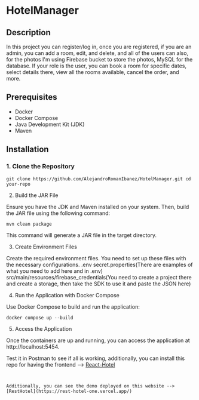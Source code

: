 # HotelManager

## Description
In this project you can register/log in, once you are registered, if you are an admin, you can add a room, edit, and delete, and all of the users can also, for the photos I'm using Firebase bucket to store the photos, MySQL for the database.
If your role is the user, you can book a room for specific dates, select details there, view all the rooms available, cancel the order, and more.

## Prerequisites
- Docker
- Docker Compose
- Java Development Kit (JDK)
- Maven

## Installation

### 1. Clone the Repository
`
git clone https://github.com/AlejandroRomanIbanez/HotelManager.git
cd your-repo
`

2. Build the JAR File

Ensure you have the JDK and Maven installed on your system. Then, build the JAR file using the following command:

`mvn clean package`

This command will generate a JAR file in the target directory.

3. Create Environment Files

Create the required environment files. You need to set up these files with the necessary configurations.
.env
secret.properties(There are examples of what you need to add here and in .env)
src/main/resources/firebase_credentials(You need to create a project there and create a storage, then take the SDK to use it and paste the JSON here)


4. Run the Application with Docker Compose

Use Docker Compose to build and run the application:

`docker compose up --build`


5. Access the Application

Once the containers are up and running, you can access the application at http://localhost:5454.

Test it in Postman to see if all is working, additionally, you can install this repo for having the frontend --> [React-Hotel](https://github.com/AlejandroRomanIbanez/Hotel-React) 

```


Additionally, you can see the demo deployed on this website --> [RestHotel](https://rest-hotel-one.vercel.app/)
